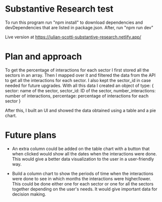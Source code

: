 # Substantive Research test

To run this program run "npm install" to download dependencies and devDependencies that are listed in package.json.
After, run "npm run dev"

Live version at https://julian-scotti-substantive-research.netlify.app/

# Plan and approach

To get the percentage of interactions for each sector I first stored all the sectors in an array.
Then I mapped over it and filtered the data from the API to get all the interactions for each sector.
I also kept the sector_id in case needed for future upgrades.
With all this data I created an object of type: 
    {
        sector: name of the sector,
        sector_id: ID of the sector,
        number_interactions: number of interactions,
        percentage: percentage of interactions for each sector
    }

After this, I built an UI and showed the data obtained using a table and a pie chart.



# Future plans

- An extra column could be added on the table chart with a button that when clicked would show all the dates when the interactions were done. This would give a better data visualization to the user in a user-friendly way.

- Build a column chart to show the periods of time when the interactions were done to see in which months the interactions were higher/lower. This could be done either one for each sector or one for all the sectors together depending on the user's needs. It would give important data for decision making.    

